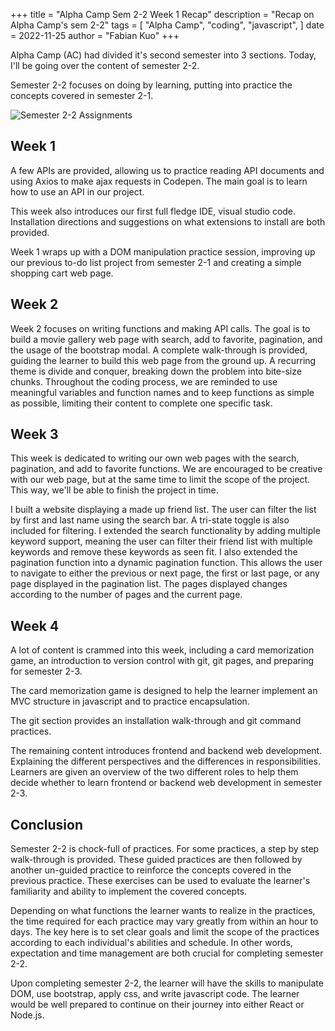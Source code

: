 +++
title = "Alpha Camp Sem 2-2 Week 1 Recap"
description = "Recap on Alpha Camp's sem 2-2"
tags = [
    "Alpha Camp",
    "coding",
    "javascript",
]
date = 2022-11-25
author = "Fabian Kuo"
+++

Alpha Camp (AC) had divided it's second semester into 3 sections. Today, I'll be going over the content of semester 2-2.

Semester 2-2 focuses on doing by learning, putting into practice the concepts covered in semester 2-1.

![Semester 2-2 Assignments](https://fabiankuo.github.io/asset-repo/Sem2-2_assignments.jpg)

## Week 1

A few APIs are provided, allowing us to practice reading API documents and using Axios to make ajax requests in Codepen. The main goal is to learn how to use an API in our project.

This week also introduces our first full fledge IDE, visual studio code. Installation directions and suggestions on what extensions to install are both provided.

Week 1 wraps up with a DOM manipulation practice session, improving up our previous to-do list project from semester 2-1 and creating a simple shopping cart web page.

## Week 2

Week 2 focuses on writing functions and making API calls. The goal is to build a movie gallery web page with search, add to favorite, pagination, and the usage of the bootstrap modal. A complete walk-through is provided, guiding the learner to build this web page from the ground up. A recurring theme is divide and conquer, breaking down the problem into bite-size chunks. Throughout the coding process, we are reminded to use meaningful variables and function names and to keep functions as simple as possible, limiting their content to complete one specific task.

## Week 3

This week is dedicated to writing our own web pages with the search, pagination, and add to favorite functions. We are encouraged to be creative with our web page, but at the same time to limit the scope of the project. This way, we'll be able to finish the project in time.

I built a website displaying a made up friend list. The user can filter the list by first and last name using the search bar. A tri-state toggle is also included for filtering. I extended the search functionality by adding multiple keyword support, meaning the user can filter their friend list with multiple keywords and remove these keywords as seen fit. I also extended the pagination function into a dynamic pagination function. This allows the user to navigate to either the previous or next page, the first or last page, or any page displayed in the pagination list. The pages displayed changes according to the number of pages and the current page.

## Week 4

A lot of content is crammed into this week, including a card memorization game, an introduction to version control with git, git pages, and preparing for semester 2-3.

The card memorization game is designed to help the learner implement an MVC structure in javascript and to practice encapsulation.

The git section provides an installation walk-through and git command practices.

The remaining content introduces frontend and backend web development. Explaining the different perspectives and the differences in responsibilities. Learners are given an overview of the two different roles to help them decide whether to learn frontend or backend web development in semester 2-3.

## Conclusion

Semester 2-2 is chock-full of practices. For some practices, a step by step walk-through is provided. These guided practices are then followed by another un-guided practice to reinforce the concepts covered in the previous practice. These exercises can be used to evaluate the learner's familiarity and ability to implement the covered concepts.

Depending on what functions the learner wants to realize in the practices, the time required for each practice may vary greatly from within an hour to days. The key here is to set clear goals and limit the scope of the practices according to each individual's abilities and schedule. In other words, expectation and time management are both crucial for completing semester 2-2.

Upon completing semester 2-2, the learner will have the skills to manipulate DOM, use bootstrap, apply css, and write javascript code. The learner would be well prepared to continue on their journey into either React or Node.js.

